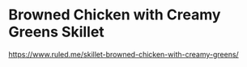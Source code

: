 # Browned Chicken with Creamy Greens Skillet

https://www.ruled.me/skillet-browned-chicken-with-creamy-greens/